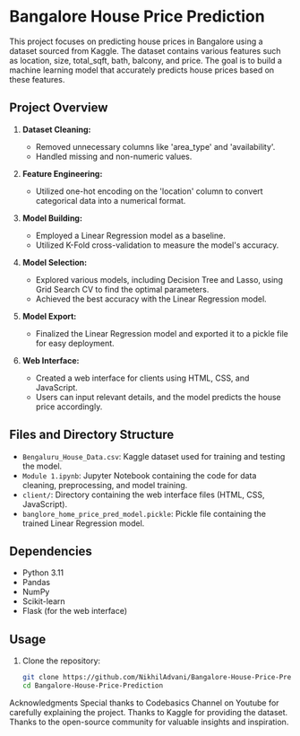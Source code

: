 # Bangalore House Price Prediction

This project focuses on predicting house prices in Bangalore using a dataset sourced from Kaggle. The dataset contains various features such as location, size, total_sqft, bath, balcony, and price. The goal is to build a machine learning model that accurately predicts house prices based on these features.

## Project Overview

1. **Dataset Cleaning:**
   - Removed unnecessary columns like 'area_type' and 'availability'.
   - Handled missing and non-numeric values.
   
2. **Feature Engineering:**
   - Utilized one-hot encoding on the 'location' column to convert categorical data into a numerical format.

3. **Model Building:**
   - Employed a Linear Regression model as a baseline.
   - Utilized K-Fold cross-validation to measure the model's accuracy.

4. **Model Selection:**
   - Explored various models, including Decision Tree and Lasso, using Grid Search CV to find the optimal parameters.
   - Achieved the best accuracy with the Linear Regression model.

5. **Model Export:**
   - Finalized the Linear Regression model and exported it to a pickle file for easy deployment.

6. **Web Interface:**
   - Created a web interface for clients using HTML, CSS, and JavaScript.
   - Users can input relevant details, and the model predicts the house price accordingly.

## Files and Directory Structure

- `Bengaluru_House_Data.csv`: Kaggle dataset used for training and testing the model.
- `Module 1.ipynb`: Jupyter Notebook containing the code for data cleaning, preprocessing, and model training.
- `client/`: Directory containing the web interface files (HTML, CSS, JavaScript).
- `banglore_home_price_pred_model.pickle`: Pickle file containing the trained Linear Regression model.

## Dependencies

- Python 3.11
- Pandas
- NumPy
- Scikit-learn
- Flask (for the web interface)

## Usage

1. Clone the repository:

   ```bash
   git clone https://github.com/NikhilAdvani/Bangalore-House-Price-Prediction.git
   cd Bangalore-House-Price-Prediction


Acknowledgments
Special thanks to Codebasics Channel on Youtube for carefully explaining the project.
Thanks to Kaggle for providing the dataset.
Thanks to the open-source community for valuable insights and inspiration.
